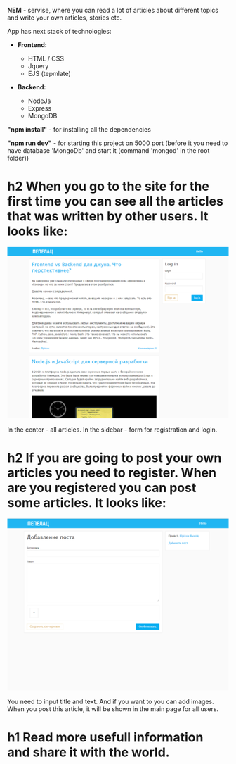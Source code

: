 **NEM** - servisе, where you can read a lot of articles about different topics and write your own articles, stories etc.

App has next stack of technologies:
  - **Frontend:**
    - HTML / CSS
    - Jquery
    - EJS (tepmlate)

  - **Backend:**
    - NodeJs
    - Express
    - MongoDB


**"npm install"** - for installing all the dependencies

**"npm run dev"** - for starting this project on 5000 port (before it you need to have database 'MongoDb' and start it (command 'mongod' in the root folder))



# h2 When you go to the site for the first time you can see all the articles that was written by other users. It looks like:

![starting page](readme/images/start-page.png)


In the center - all articles. In the sidebar - form for registration and login.

# h2 If you are going to post your own articles you need to register. When are you registered you can post some articles. It looks like:

![starting page](readme/images/post.png)

You need to input title and text. And if you want to you can add images. When you post this article, it will be shown in the main page for all users.

# h1 **Read more usefull information and share it with the world.**




